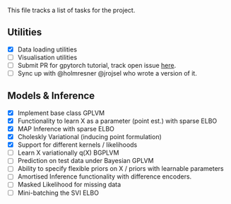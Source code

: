  This file tracks a list of tasks for the project. 
 
 Utilities 
 ---------
 - [x] Data loading utilities 
  - [ ] Visualisation utilities
  - [ ] Submit PR for gpytorch tutorial, track open issue [here](https://github.com/cornellius-gp/gpytorch/issues/1412).
 - [ ] Sync up with @holmresner @jrojsel who wrote a version of it. 

Models & Inference 
----------

 - [x] Implement base class GPLVM 
 - [x] Functionality to learn X as a parameter (point est.) with sparse ELBO
 - [x]  MAP Inference  with sparse ELBO
 - [x] Choleskly Variational (inducing point formulation)
 - [x] Support for different kernels / likelihoods
 - [ ] Learn X variationally q(X) BGPLVM
 - [ ]  Prediction on test data under Bayesian GPLVM 
 - [ ] Ability to specify flexible priors on X / priors with learnable parameters
 - [ ] Amortised Inference functionality with difference encoders.
 - [ ] Masked Likelihood for missing data 
 - [ ] Mini-batching the SVI ELBO
